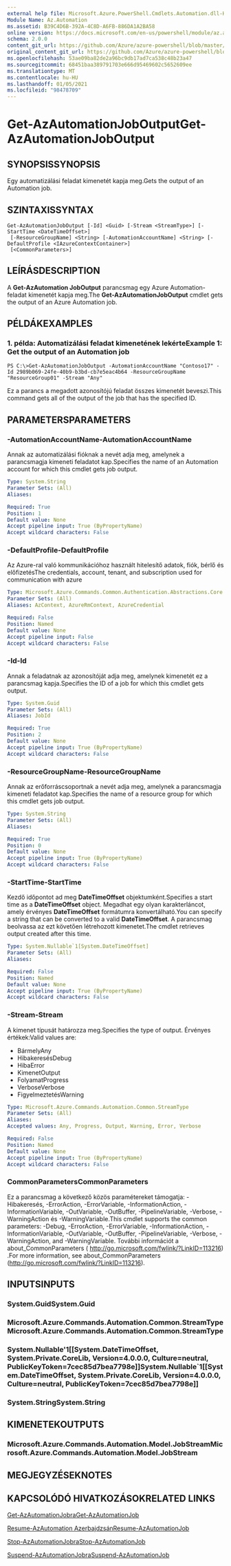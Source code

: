 ```yaml
---
external help file: Microsoft.Azure.PowerShell.Cmdlets.Automation.dll-Help.xml
Module Name: Az.Automation
ms.assetid: B39C4D6B-392A-4C8D-A6FB-886DA1A2BA58
online version: https://docs.microsoft.com/en-us/powershell/module/az.automation/get-azautomationjoboutput
schema: 2.0.0
content_git_url: https://github.com/Azure/azure-powershell/blob/master/src/Automation/Automation/help/Get-AzAutomationJobOutput.md
original_content_git_url: https://github.com/Azure/azure-powershell/blob/master/src/Automation/Automation/help/Get-AzAutomationJobOutput.md
ms.openlocfilehash: 53ae09ba82de2a96bc9db17ad7ca538c48b23a47
ms.sourcegitcommit: 68451baa389791703e666d95469602c5652609ee
ms.translationtype: MT
ms.contentlocale: hu-HU
ms.lasthandoff: 01/05/2021
ms.locfileid: "98478709"
---
```

# <span data-ttu-id="72a7c-101">Get-AzAutomationJobOutput</span><span class="sxs-lookup"><span data-stu-id="72a7c-101">Get-AzAutomationJobOutput</span></span>

## <span data-ttu-id="72a7c-102">SYNOPSIS</span><span class="sxs-lookup"><span data-stu-id="72a7c-102">SYNOPSIS</span></span>
<span data-ttu-id="72a7c-103">Egy automatizálási feladat kimenetét kapja meg.</span><span class="sxs-lookup"><span data-stu-id="72a7c-103">Gets the output of an Automation job.</span></span>

## <span data-ttu-id="72a7c-104">SZINTAXIS</span><span class="sxs-lookup"><span data-stu-id="72a7c-104">SYNTAX</span></span>

```
Get-AzAutomationJobOutput [-Id] <Guid> [-Stream <StreamType>] [-StartTime <DateTimeOffset>]
 [-ResourceGroupName] <String> [-AutomationAccountName] <String> [-DefaultProfile <IAzureContextContainer>]
 [<CommonParameters>]
```

## <span data-ttu-id="72a7c-105">LEÍRÁS</span><span class="sxs-lookup"><span data-stu-id="72a7c-105">DESCRIPTION</span></span>
<span data-ttu-id="72a7c-106">A **Get-AzAutomation JobOutput** parancsmag egy Azure Automation-feladat kimenetét kapja meg.</span><span class="sxs-lookup"><span data-stu-id="72a7c-106">The **Get-AzAutomationJobOutput** cmdlet gets the output of an Azure Automation job.</span></span>

## <span data-ttu-id="72a7c-107">PÉLDÁK</span><span class="sxs-lookup"><span data-stu-id="72a7c-107">EXAMPLES</span></span>

### <span data-ttu-id="72a7c-108">1. példa: Automatizálási feladat kimenetének lekérte</span><span class="sxs-lookup"><span data-stu-id="72a7c-108">Example 1: Get the output of an Automation job</span></span>
```
PS C:\>Get-AzAutomationJobOutput -AutomationAccountName "Contoso17" -Id 2989b069-24fe-40b9-b3bd-cb7e5eac4b64 -ResourceGroupName "ResourceGroup01" -Stream "Any"
```

<span data-ttu-id="72a7c-109">Ez a parancs a megadott azonosítójú feladat összes kimenetét beveszi.</span><span class="sxs-lookup"><span data-stu-id="72a7c-109">This command gets all of the output of the job that has the specified ID.</span></span>

## <span data-ttu-id="72a7c-110">PARAMETERS</span><span class="sxs-lookup"><span data-stu-id="72a7c-110">PARAMETERS</span></span>

### <span data-ttu-id="72a7c-111">-AutomationAccountName</span><span class="sxs-lookup"><span data-stu-id="72a7c-111">-AutomationAccountName</span></span>
<span data-ttu-id="72a7c-112">Annak az automatizálási fióknak a nevét adja meg, amelynek a parancsmagja kimeneti feladatot kap.</span><span class="sxs-lookup"><span data-stu-id="72a7c-112">Specifies the name of an Automation account for which this cmdlet gets job output.</span></span>

```yaml
Type: System.String
Parameter Sets: (All)
Aliases:

Required: True
Position: 1
Default value: None
Accept pipeline input: True (ByPropertyName)
Accept wildcard characters: False
```

### <span data-ttu-id="72a7c-113">-DefaultProfile</span><span class="sxs-lookup"><span data-stu-id="72a7c-113">-DefaultProfile</span></span>
<span data-ttu-id="72a7c-114">Az Azure-ral való kommunikációhoz használt hitelesítő adatok, fiók, bérlő és előfizetés</span><span class="sxs-lookup"><span data-stu-id="72a7c-114">The credentials, account, tenant, and subscription used for communication with azure</span></span>

```yaml
Type: Microsoft.Azure.Commands.Common.Authentication.Abstractions.Core.IAzureContextContainer
Parameter Sets: (All)
Aliases: AzContext, AzureRmContext, AzureCredential

Required: False
Position: Named
Default value: None
Accept pipeline input: False
Accept wildcard characters: False
```

### <span data-ttu-id="72a7c-115">-Id</span><span class="sxs-lookup"><span data-stu-id="72a7c-115">-Id</span></span>
<span data-ttu-id="72a7c-116">Annak a feladatnak az azonosítóját adja meg, amelynek kimenetét ez a parancsmag kapja.</span><span class="sxs-lookup"><span data-stu-id="72a7c-116">Specifies the ID of a job for which this cmdlet gets output.</span></span>

```yaml
Type: System.Guid
Parameter Sets: (All)
Aliases: JobId

Required: True
Position: 2
Default value: None
Accept pipeline input: True (ByPropertyName)
Accept wildcard characters: False
```

### <span data-ttu-id="72a7c-117">-ResourceGroupName</span><span class="sxs-lookup"><span data-stu-id="72a7c-117">-ResourceGroupName</span></span>
<span data-ttu-id="72a7c-118">Annak az erőforráscsoportnak a nevét adja meg, amelynek a parancsmagja kimeneti feladatot kap.</span><span class="sxs-lookup"><span data-stu-id="72a7c-118">Specifies the name of a resource group for which this cmdlet gets job output.</span></span>

```yaml
Type: System.String
Parameter Sets: (All)
Aliases:

Required: True
Position: 0
Default value: None
Accept pipeline input: True (ByPropertyName)
Accept wildcard characters: False
```

### <span data-ttu-id="72a7c-119">-StartTime</span><span class="sxs-lookup"><span data-stu-id="72a7c-119">-StartTime</span></span>
<span data-ttu-id="72a7c-120">Kezdő időpontot ad meg **DateTimeOffset** objektumként.</span><span class="sxs-lookup"><span data-stu-id="72a7c-120">Specifies a start time as a **DateTimeOffset** object.</span></span>
<span data-ttu-id="72a7c-121">Megadhat egy olyan karakterláncot, amely érvényes **DateTimeOffset** formátumra konvertálható.</span><span class="sxs-lookup"><span data-stu-id="72a7c-121">You can specify a string that can be converted to a valid **DateTimeOffset**.</span></span>
<span data-ttu-id="72a7c-122">A parancsmag beolvassa az ezt követően létrehozott kimenetet.</span><span class="sxs-lookup"><span data-stu-id="72a7c-122">The cmdlet retrieves output created after this time.</span></span>

```yaml
Type: System.Nullable`1[System.DateTimeOffset]
Parameter Sets: (All)
Aliases:

Required: False
Position: Named
Default value: None
Accept pipeline input: True (ByPropertyName)
Accept wildcard characters: False
```

### <span data-ttu-id="72a7c-123">-Stream</span><span class="sxs-lookup"><span data-stu-id="72a7c-123">-Stream</span></span>
<span data-ttu-id="72a7c-124">A kimenet típusát határozza meg.</span><span class="sxs-lookup"><span data-stu-id="72a7c-124">Specifies the type of output.</span></span>
<span data-ttu-id="72a7c-125">Érvényes értékek:</span><span class="sxs-lookup"><span data-stu-id="72a7c-125">Valid values are:</span></span> 
- <span data-ttu-id="72a7c-126">Bármely</span><span class="sxs-lookup"><span data-stu-id="72a7c-126">Any</span></span>
- <span data-ttu-id="72a7c-127">Hibakeresés</span><span class="sxs-lookup"><span data-stu-id="72a7c-127">Debug</span></span>
- <span data-ttu-id="72a7c-128">Hiba</span><span class="sxs-lookup"><span data-stu-id="72a7c-128">Error</span></span>
- <span data-ttu-id="72a7c-129">Kimenet</span><span class="sxs-lookup"><span data-stu-id="72a7c-129">Output</span></span>
- <span data-ttu-id="72a7c-130">Folyamat</span><span class="sxs-lookup"><span data-stu-id="72a7c-130">Progress</span></span>
- <span data-ttu-id="72a7c-131">Verbose</span><span class="sxs-lookup"><span data-stu-id="72a7c-131">Verbose</span></span>
- <span data-ttu-id="72a7c-132">Figyelmeztetés</span><span class="sxs-lookup"><span data-stu-id="72a7c-132">Warning</span></span>

```yaml
Type: Microsoft.Azure.Commands.Automation.Common.StreamType
Parameter Sets: (All)
Aliases:
Accepted values: Any, Progress, Output, Warning, Error, Verbose

Required: False
Position: Named
Default value: None
Accept pipeline input: True (ByPropertyName)
Accept wildcard characters: False
```

### <span data-ttu-id="72a7c-133">CommonParameters</span><span class="sxs-lookup"><span data-stu-id="72a7c-133">CommonParameters</span></span>
<span data-ttu-id="72a7c-134">Ez a parancsmag a következő közös paramétereket támogatja: -Hibakeresés, -ErrorAction, -ErrorVariable, -InformationAction, -InformationVariable, -OutVariable, -OutBuffer, -PipelineVariable, -Verbose, -WarningAction és -WarningVariable.</span><span class="sxs-lookup"><span data-stu-id="72a7c-134">This cmdlet supports the common parameters: -Debug, -ErrorAction, -ErrorVariable, -InformationAction, -InformationVariable, -OutVariable, -OutBuffer, -PipelineVariable, -Verbose, -WarningAction, and -WarningVariable.</span></span> <span data-ttu-id="72a7c-135">További információt a about_CommonParameters ( http://go.microsoft.com/fwlink/?LinkID=113216) .</span><span class="sxs-lookup"><span data-stu-id="72a7c-135">For more information, see about_CommonParameters (http://go.microsoft.com/fwlink/?LinkID=113216).</span></span>

## <span data-ttu-id="72a7c-136">INPUTS</span><span class="sxs-lookup"><span data-stu-id="72a7c-136">INPUTS</span></span>

### <span data-ttu-id="72a7c-137">System.Guid</span><span class="sxs-lookup"><span data-stu-id="72a7c-137">System.Guid</span></span>

### <span data-ttu-id="72a7c-138">Microsoft.Azure.Commands.Automation.Common.StreamType</span><span class="sxs-lookup"><span data-stu-id="72a7c-138">Microsoft.Azure.Commands.Automation.Common.StreamType</span></span>

### <span data-ttu-id="72a7c-139">System.Nullable'1[[System.DateTimeOffset, System.Private.CoreLib, Version=4.0.0.0, Culture=neutral, PublicKeyToken=7cec85d7bea7798e]]</span><span class="sxs-lookup"><span data-stu-id="72a7c-139">System.Nullable\`1[[System.DateTimeOffset, System.Private.CoreLib, Version=4.0.0.0, Culture=neutral, PublicKeyToken=7cec85d7bea7798e]]</span></span>

### <span data-ttu-id="72a7c-140">System.String</span><span class="sxs-lookup"><span data-stu-id="72a7c-140">System.String</span></span>

## <span data-ttu-id="72a7c-141">KIMENETEK</span><span class="sxs-lookup"><span data-stu-id="72a7c-141">OUTPUTS</span></span>

### <span data-ttu-id="72a7c-142">Microsoft.Azure.Commands.Automation.Model.JobStream</span><span class="sxs-lookup"><span data-stu-id="72a7c-142">Microsoft.Azure.Commands.Automation.Model.JobStream</span></span>

## <span data-ttu-id="72a7c-143">MEGJEGYZÉSEK</span><span class="sxs-lookup"><span data-stu-id="72a7c-143">NOTES</span></span>

## <span data-ttu-id="72a7c-144">KAPCSOLÓDÓ HIVATKOZÁSOK</span><span class="sxs-lookup"><span data-stu-id="72a7c-144">RELATED LINKS</span></span>

[<span data-ttu-id="72a7c-145">Get-AzAutomationJobra</span><span class="sxs-lookup"><span data-stu-id="72a7c-145">Get-AzAutomationJob</span></span>](./Get-AzAutomationJob.md)

[<span data-ttu-id="72a7c-146">Resume-AzAutomation Azerbajdzsán</span><span class="sxs-lookup"><span data-stu-id="72a7c-146">Resume-AzAutomationJob</span></span>](./Resume-AzAutomationJob.md)

[<span data-ttu-id="72a7c-147">Stop-AzAutomationJobra</span><span class="sxs-lookup"><span data-stu-id="72a7c-147">Stop-AzAutomationJob</span></span>](./Stop-AzAutomationJob.md)

[<span data-ttu-id="72a7c-148">Suspend-AzAutomationJobra</span><span class="sxs-lookup"><span data-stu-id="72a7c-148">Suspend-AzAutomationJob</span></span>](./Suspend-AzAutomationJob.md)


